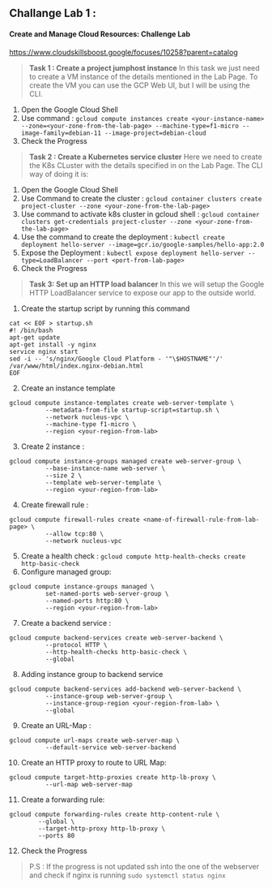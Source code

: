 
## Challange Lab 1 : 
#### Create and Manage Cloud Resources: Challenge Lab
https://www.cloudskillsboost.google/focuses/10258?parent=catalog


> **Task 1 : Create a project jumphost instance**
In this task we just need to create a VM instance of the details mentioned in the Lab Page.
To create the VM you can use the GCP Web UI, but I will be using the CLI.
1. Open the Google Cloud Shell
2. Use command : `gcloud compute instances create <your-instance-name> --zone=<your-zone-from-the-lab-page> --machine-type=f1-micro --image-family=debian-11 --image-project=debian-cloud`
3. Check the Progress

> **Task 2 : Create a Kubernetes service cluster**
Here we need to create the K8s CLuster with the details specified in on the Lab Page.
The CLI way of doing it is:
1. Open the Google Cloud Shell
2. Use Command to create the cluster : `gcloud container clusters create project-cluster --zone <your-zone-from-the-lab-page>`
3. Use command to activate k8s cluster in gcloud shell : `gcloud container clusters get-credentials project-cluster --zone <your-zone-from-the-lab-page>`
4. Use the command to create the deployment : `kubectl create deployment hello-server --image=gcr.io/google-samples/hello-app:2.0`
5. Expose the Deployment : `kubectl expose deployment hello-server --type=LoadBalancer --port <port-from-lab-page>`
6. Check the Progress

> **Task 3: Set up an HTTP load balancer**
In this we will setup the Google HTTP LoadBalancer service to expose our app to the outside world.
1. Create the startup script by running this command
```
cat << EOF > startup.sh
#! /bin/bash
apt-get update
apt-get install -y nginx
service nginx start
sed -i -- 's/nginx/Google Cloud Platform - '"\$HOSTNAME"'/' /var/www/html/index.nginx-debian.html
EOF
```
2. Create an instance template
```
gcloud compute instance-templates create web-server-template \
          --metadata-from-file startup-script=startup.sh \
          --network nucleus-vpc \
          --machine-type f1-micro \
          --region <your-region-from-lab>
```
3. Create 2 instance : 
```
gcloud compute instance-groups managed create web-server-group \
          --base-instance-name web-server \
          --size 2 \
          --template web-server-template \
          --region <your-region-from-lab>
```
4. Create firewall rule : 
```
gcloud compute firewall-rules create <name-of-firewall-rule-from-lab-page> \
          --allow tcp:80 \
          --network nucleus-vpc
```
5. Create a health check : `gcloud compute http-health-checks create http-basic-check`
6. Configure managed group:
```
gcloud compute instance-groups managed \
          set-named-ports web-server-group \
          --named-ports http:80 \
          --region <your-region-from-lab>
```
7. Create a backend service : 
```
gcloud compute backend-services create web-server-backend \
          --protocol HTTP \
          --http-health-checks http-basic-check \
          --global
```
8. Adding instance group to backend service
```
gcloud compute backend-services add-backend web-server-backend \
          --instance-group web-server-group \
          --instance-group-region <your-region-from-lab> \
          --global
```
9. Create an URL-Map : 
```
gcloud compute url-maps create web-server-map \
          --default-service web-server-backend
```
10. Create an HTTP proxy to route to URL Map: 
```
gcloud compute target-http-proxies create http-lb-proxy \
          --url-map web-server-map
```
11. Create a forwarding rule:
```
gcloud compute forwarding-rules create http-content-rule \
        --global \
        --target-http-proxy http-lb-proxy \
        --ports 80
```
12. Check the Progress

> P.S : If the progress is not updated ssh into the one of the webserver and check if nginx is running `sudo systemctl status nginx`


